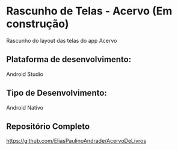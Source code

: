 # Rascunho de Telas - Acervo (Em construção)
Rascunho do layout das telas do app Acervo

## Plataforma de desenvolvimento:
Android Studio

## Tipo de Desenvolvimento:
Android Nativo

## Repositório Completo
https://github.com/EliasPaulinoAndrade/AcervoDeLivros
